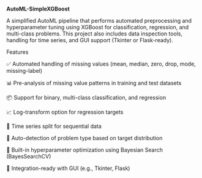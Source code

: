 **AutoML-SimpleXGBoost**

A simplified AutoML pipeline that performs automated preprocessing and hyperparameter tuning using XGBoost for classification, regression, and multi-class problems. This project also includes data inspection tools, handling for time series, and GUI support (Tkinter or Flask-ready).

Features

✅ Automated handling of missing values (mean, median, zero, drop, mode, missing-label)

📊 Pre-analysis of missing value patterns in training and test datasets

📦 Support for binary, multi-class classification, and regression

📈 Log-transform option for regression targets

🔁 Time series split for sequential data

🔎 Auto-detection of problem type based on target distribution

🎯 Built-in hyperparameter optimization using Bayesian Search (BayesSearchCV)

🧪 Integration-ready with GUI (e.g., Tkinter, Flask)

